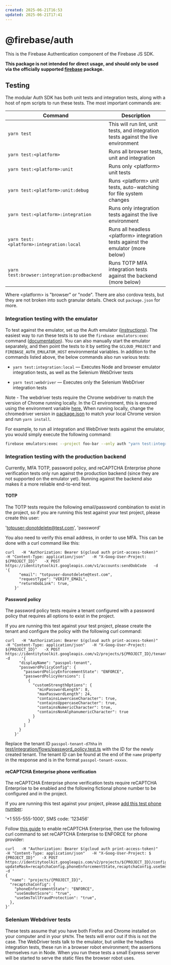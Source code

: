 ```yaml
---
created: 2025-06-21T16:53
updated: 2025-06-21T17:41
---
```

# @firebase/auth

This is the Firebase Authentication component of the Firebase JS SDK.

**This package is not intended for direct usage, and should only be used via the officially supported [firebase](https://www.npmjs.com/package/firebase) package.**

## Testing

The modular Auth SDK has both unit tests and integration tests, along with a
host of npm scripts to run these tests. The most important commands are:

| Command | Description |
| ------- | ----------- |
| `yarn test` | This will run lint, unit tests, and integration tests against the live environment|
| `yarn test:<platform>` | Runs all browser tests, unit and integration |
| `yarn test:<platform>:unit` | Runs only \<platform> unit tests |
| `yarn test:<platform>:unit:debug` | Runs \<platform> unit tests, auto-watching for file system changes |
| `yarn test:<platform>:integration` | Runs only integration tests against the live environment |
| `yarn test:<platform>:integration:local` | Runs all headless \<platform> integration tests against the emulator (more below) |
| `yarn test:browser:integration:prodbackend` | Runs TOTP MFA integration tests against the backend (more below) |

Where \<platform> is "browser" or "node". There are also cordova tests, but they
are not broken into such granular details. Check out `package.json` for more.

### Integration testing with the emulator

To test against the emulator, set up the Auth emulator
([instructions](https://firebase.google.com/docs/emulator-suite/connect_and_prototype)).
The easiest way to run these tests is to use the `firebase emulators:exec`
command
([documentation](https://firebase.google.com/docs/emulator-suite/install_and_configure#startup)).
You can also manually start the emulator separately, and then point the tests
to it by setting the `GCLOUD_PROJECT` and `FIREBASE_AUTH_EMULATOR_HOST`
environmental variables. In addition to the commands listed above, the below
commands also run various tests:

  * `yarn test:integration:local` — Executes Node and browser emulator
    integration tests, as well as the Selenium WebDriver tests
  
  * `yarn test:webdriver` — Executes only the Selenium WebDriver
    integration tests

Note - The webdriver tests require the Chrome webdriver to match the version of Chrome running locally.
In the CI environment, this is ensured using the environment variable [here.](https://github.com/firebase/firebase-js-sdk/blob/6e80a678fe0c31046860554cec0459a2be34d22b/.github/workflows/test-changed-auth.yml#L7)
When running locally, change the chromedriver version in [package.json](https://github.com/firebase/firebase-js-sdk/blob/6e80a678fe0c31046860554cec0459a2be34d22b/packages/auth/package.json#L124) to match your local Chrome version and run `yarn install`.


For example, to run all integration and WebDriver tests against the emulator,
you would simply execute the following command:

```sh
firebase emulators:exec --project foo-bar --only auth "yarn test:integration:local"
```

### Integration testing with the production backend

Currently, MFA TOTP, password policy, and reCAPTCHA Enterprise phone verification tests only run 
against the production backend (since they are not supported on the emulator yet).
Running against the backend also makes it a more reliable end-to-end test.

#### TOTP

The TOTP tests require the following email/password combination to exist in the project, so if you are running this test against your test project, please create this user:

'totpuser-donotdelete@test.com', 'password'

You also need to verify this email address, in order to use MFA. This can be done with a curl command like this:

```
curl   -H "Authorization: Bearer $(gcloud auth print-access-token)"   -H "Content-Type: application/json"   -H "X-Goog-User-Project: ${PROJECT_ID}"   -X POST https://identitytoolkit.googleapis.com/v1/accounts:sendOobCode   -d     '{
      "email": "totpuser-donotdelete@test.com",
      "requestType": "VERIFY_EMAIL",
      "returnOobLink": true,
    }'
```

#### Password policy

The password policy tests require a tenant configured with a password policy that requires all options to exist in the project.

If you are running this test against your test project, please create the tenant and configure the policy with the following curl command:

```
curl   -H "Authorization: Bearer $(gcloud auth print-access-token)"   -H "Content-Type: application/json"   -H "X-Goog-User-Project: ${PROJECT_ID}"   -X POST https://identitytoolkit.googleapis.com/v2/projects/${PROJECT_ID}/tenants   -d     '{
      "displayName": "passpol-tenant",
      "passwordPolicyConfig": {
        "passwordPolicyEnforcementState": "ENFORCE",
        "passwordPolicyVersions": [
          {
            "customStrengthOptions": {
              "minPasswordLength": 8,
              "maxPasswordLength": 24,
              "containsLowercaseCharacter": true,
              "containsUppercaseCharacter": true,
              "containsNumericCharacter": true,
              "containsNonAlphanumericCharacter": true
            }
          }
        ]
      }
    }'
```

Replace the tenant ID `passpol-tenant-d7hha` in [test/integration/flows/password_policy.test.ts](https://github.com/firebase/firebase-js-sdk/blob/main/packages/auth/test/integration/flows/password_policy.test.ts) with the ID for the newly created tenant. The tenant ID can be found at the end of the `name` property in the response and is in the format `passpol-tenant-xxxxx`.

#### reCAPTCHA Enterprise phone verification

The reCAPTCHA Enterprise phone verification tests require reCAPTCHA Enterprise to be enabled and
the following fictional phone number to be configured and in the project. 

If you are running this
test against your project, please [add this test phone number](https://firebase.google.com/docs/auth/web/phone-auth#create-fictional-phone-numbers-and-verification-codes):

'+1 555-555-1000', SMS code: '123456'

Follow [this guide](https://cloud.google.com/identity-platform/docs/recaptcha-enterprise) to enable reCAPTCHA
Enterprise, then use the following curl command to set reCAPTCHA Enterprise to ENFORCE for phone provider:

```
curl   -H "Authorization: Bearer $(gcloud auth print-access-token)"   -H "Content-Type: application/json"   -H "X-Goog-User-Project: $
{PROJECT_ID}"   -X POST https://identitytoolkit.googleapis.com/v2/projects/${PROJECT_ID}/config?updateMask=recaptchaConfig.phoneEnforcementState,recaptchaConfig.useSmsBotScore,recaptchaConfig.useSmsTollFraudProtection  -d '
{
  "name": "projects/{PROJECT_ID}",
  "recaptchaConfig": {
    "phoneEnforcementState": "ENFORCE",
    "useSmsBotScore": "true",
    "useSmsTollFraudProtection": "true",
  },
}'
```

### Selenium Webdriver tests

These tests assume that you have both Firefox and Chrome installed on your
computer and in your `$PATH`. The tests will error out if this is not the case.
The WebDriver tests talk to the emulator, but unlike the headless integration
tests, these run in a browser robot environment; the assertions themselves run
in Node. When you run these tests a small Express server will be started to
serve the static files the browser robot uses.
